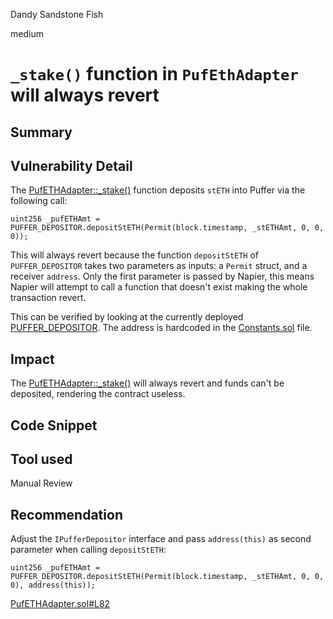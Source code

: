 Dandy Sandstone Fish

medium

# `_stake()` function in `PufEthAdapter` will always revert

## Summary

## Vulnerability Detail

The [PufETHAdapter::_stake()](https://github.com/sherlock-audit/2024-05-napier-update/blob/main/napier-uups-adapters/src/adapters/puffer/PufETHAdapter.sol#L66) function deposits `stETH` into Puffer via the following call:

```solidity
uint256 _pufETHAmt = PUFFER_DEPOSITOR.depositStETH(Permit(block.timestamp, _stETHAmt, 0, 0, 0));
```

This will always revert because the function `depositStETH` of `PUFFER_DEPOSITOR` takes two parameters as inputs: a `Permit` struct, and a receiver `address`. Only the first parameter is passed by Napier, this means Napier will attempt to call a function that doesn't exist making the whole transaction revert.

This can be verified by looking at the currently deployed [PUFFER_DEPOSITOR](https://etherscan.io/address/0x4aA799C5dfc01ee7d790e3bf1a7C2257CE1DcefF#writeProxyContract). The address is hardcoded in the [Constants.sol](https://github.com/sherlock-audit/2024-05-napier-update/blob/main/napier-uups-adapters/src/Constants.sol#L19C34-L19C76) file.

## Impact

The [PufETHAdapter::_stake()](https://github.com/sherlock-audit/2024-05-napier-update/blob/main/napier-uups-adapters/src/adapters/puffer/PufETHAdapter.sol#L66) will always revert and funds can't be deposited, rendering the contract useless.

## Code Snippet

## Tool used

Manual Review

## Recommendation

Adjust the `IPufferDepositor` interface and pass `address(this)` as second parameter when calling `depositStETH`:

```solidity
uint256 _pufETHAmt = PUFFER_DEPOSITOR.depositStETH(Permit(block.timestamp, _stETHAmt, 0, 0, 0), address(this));
```
[PufETHAdapter.sol#L82](https://github.com/sherlock-audit/2024-05-napier-update/blob/main/napier-uups-adapters/src/adapters/puffer/PufETHAdapter.sol#L82)